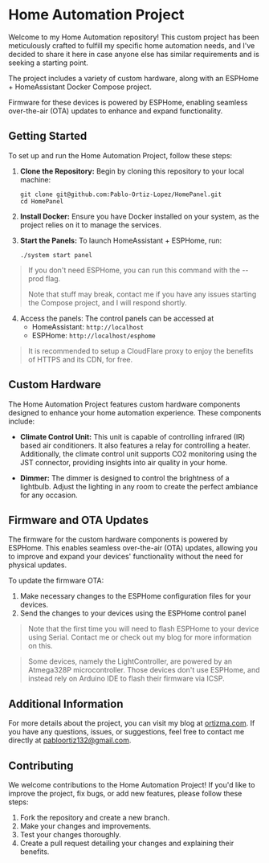 # Home Automation Project

Welcome to my Home Automation repository! This custom project has been meticulously crafted to fulfill my specific home automation needs, and I've decided to share it here in case anyone else has similar requirements and is seeking a starting point. 

The project includes a variety of custom hardware, along with an ESPHome + HomeAssistant Docker Compose project. 

Firmware for these devices is powered by ESPHome, enabling seamless over-the-air (OTA) updates to enhance and expand functionality.

## Getting Started

To set up and run the Home Automation Project, follow these steps:

1. **Clone the Repository:** Begin by cloning this repository to your local machine:

   ```
   git clone git@github.com:Pablo-Ortiz-Lopez/HomePanel.git
   cd HomePanel
   ```

2. **Install Docker:** Ensure you have Docker installed on your system, as the project relies on it to manage the services.

3. **Start the Panels:** To launch HomeAssistant + ESPHome, run:

   ```
   ./system start panel
   ```
> If you don't need ESPHome, you can run this command with the --prod flag.
> 
> Note that stuff may break, contact me if you have any issues starting the Compose project, and I will respond shortly.

4. Access the panels: The control panels can be accessed at
    * HomeAssistant: ```http://localhost```
    * ESPHome: ```http://localhost/esphome```

> It is recommended to setup a CloudFlare proxy to enjoy the benefits of HTTPS and its CDN, for free.

## Custom Hardware

The Home Automation Project features custom hardware components designed to enhance your home automation experience. These components include:

- **Climate Control Unit:** This unit is capable of controlling infrared (IR) based air conditioners. It also features a relay for controlling a heater. Additionally, the climate control unit supports CO2 monitoring using the JST connector, providing insights into air quality in your home.

- **Dimmer:** The dimmer is designed to control the brightness of a lightbulb. Adjust the lighting in any room to create the perfect ambiance for any occasion.

## Firmware and OTA Updates

The firmware for the custom hardware components is powered by ESPHome. This enables seamless over-the-air (OTA) updates, allowing you to improve and expand your devices' functionality without the need for physical updates.

To update the firmware OTA:

1. Make necessary changes to the ESPHome configuration files for your devices.
2. Send the changes to your devices using the ESPHome control panel
   
> Note that the first time you will need to flash ESPHome to your device using Serial. Contact me or check out my blog for more information on this.

> Some devices, namely the LightController, are powered by an Atmega328P microcontroller. Those devices don't use ESPHome, and instead rely on Arduino IDE to flash their firmware via ICSP.
## Additional Information

For more details about the project, you can visit my blog at [ortizma.com](https://ortizma.com). If you have any questions, issues, or suggestions, feel free to contact me directly at [pabloortiz132@gmail.com](mailto:pabloortiz132@gmail.com).

## Contributing

We welcome contributions to the Home Automation Project! If you'd like to improve the project, fix bugs, or add new features, please follow these steps:

1. Fork the repository and create a new branch.
2. Make your changes and improvements.
3. Test your changes thoroughly.
4. Create a pull request detailing your changes and explaining their benefits.